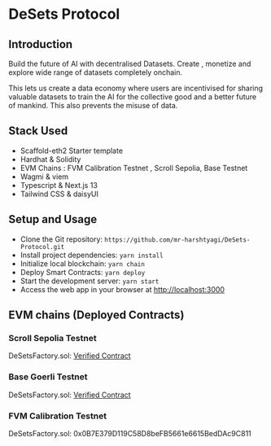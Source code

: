 # DeSets Protocol

## Introduction

Build the future of AI with decentralised Datasets. Create , monetize and explore wide range of datasets completely onchain.

This lets us create a data economy where users are incentivised for sharing valuable datasets to train the AI for the collective good and a better future of mankind. This also prevents the misuse of data.

## Stack Used

- Scaffold-eth2 Starter template
- Hardhat & Solidity
- EVM Chains : FVM Calibration Testnet , Scroll Sepolia, Base Testnet
- Wagmi & viem
- Typescript & Next.js 13
- Tailwind CSS & daisyUI

## Setup and Usage

- Clone the Git repository: `https://github.com/mr-harshtyagi/DeSets-Protocol.git`
- Install project dependencies: `yarn install`
- Initialize local blockchain: `yarn chain`
- Deploy Smart Contracts: `yarn deploy`
- Start the development server: `yarn start`
- Access the web app in your browser at [http://localhost:3000](http://localhost:3000)

## EVM chains (Deployed Contracts)

### Scroll Sepolia Testnet

DeSetsFactory.sol: [Verified Contract](https://sepolia.scrollscan.com/address/0xe13b39399d77cabd00b9d964bfbb235a60720d1f)

### Base Goerli Testnet

DeSetsFactory.sol: [Verified Contract](https://base-goerli.blockscout.com/address/0x0B7E379D119C58D8beFB5661e6615BedDAc9C811)

### FVM Calibration Testnet

DeSetsFactory.sol: 0x0B7E379D119C58D8beFB5661e6615BedDAc9C811
